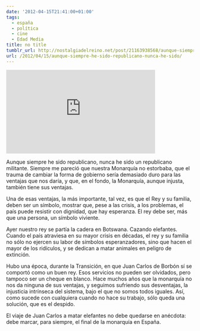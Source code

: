 ```yaml
---
date: '2012-04-15T21:41:00+01:00'
tags:
  - españa
  - política
  - cine
  - Edad Media
title: no title
tumblr_url: http://nostalgiadelreino.net/post/21163938568/aunque-siempre-he-sido-republicano-nunca-he-sido
url: /2012/04/15/aunque-siempre-he-sido-republicano-nunca-he-sido/
---
```


<iframe width="400" height="225"  id="youtube_iframe" src="https://www.youtube.com/embed/K1MuvvS_xSw?feature=oembed&amp;enablejsapi=1&amp;origin=http://safe.txmblr.com&amp;wmode=opaque" frameborder="0" allowfullscreen></iframe><br/><p>Aunque siempre he sido republicano, nunca he sido un republicano militante. Siempre me pareció que nuestra Monarquía no estorbaba, que el trauma de cambiar la forma de gobierno sería demasiado duro para las ventajas que nos daría, y que, en el fondo, la Monarquía, aunque injusta, también tiene sus ventajas.</p>

<p>Una de esas ventajas, la más importante, tal vez, es que el Rey y su familia, deben ser un símbolo, mostrar que, pese a las crisis, a los problemas, el país puede resistir con dignidad,  que hay esperanza. El rey debe ser, más que una persona, un símbolo viviente.</p>

<p>Ayer nuestro rey se partía la cadera en Botswana. Cazando elefantes. Cuando el país atraviesa en su mayor crisis en décadas, el rey y su familia no sólo no ejercen su labor de símbolos esperanzadores, sino que hacen el mayor de los ridículos, y se dedican a matar animales en peligro de extinción.</p>

<p>Hubo una época, durante la Transición, en que Juan Carlos de Borbón sí se comportó como un buen rey. Esos servicios no pueden ser olvidados, pero tampoco ser un cheque en blanco. Hace muchos años que la monarquía no nos da ninguna de sus ventajas, y seguimos sufriendo sus desventajas, la injusticia intrínseca del sistema, bajo el que no somos todos iguales. Así, como sucede con cualquiera cuando no hace su trabajo, sólo queda una solución, que es el despido.</p>

<p>El viaje de Juan Carlos a matar elefantes no debe quedarse en anécdota: debe marcar, para siempre, el final de la monarquía en España.</p>
